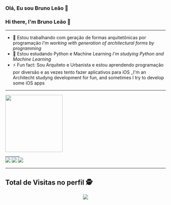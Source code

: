 ### Olá, Eu sou Bruno Leão 👋
### Hi there, I'm Bruno Leão 👋
______

- 🔭  Estou trabalhando com geração de formas arquitetônicas por programação
      _I'm working with generation of architectural forms by programming_
- 🌱  Estou estudando Python e Machine Learning
      _I'm studying Python and Machine Learning_
- ⚡   Fun fact: Sou Arquiteto e Urbanista e estou aprendendo programação por diversão e as vezes tento fazer aplicativos para iOS
      _I'm an Architecht studyng development for fun, and sometimes I try to develop some iOS apps
_______

<div>
  <img height="180em" src="https://github-readme-stats.vercel.app/api/top-langs/?username=leaodebrito&layout=compact&langs_count=16&theme=dark"/>
</div>
_______
  
  <div>
  <a href="https://www.instagram.com/_leaodebrito/" target="_blank"><img src="https://img.shields.io/badge/-Instagram-%23E4405F?style=for-the-badge&logo=instagram&logoColor=white" target="_blank"></a>
  <a href = "mailto:leaodebrito@gmail.com"><img src="https://img.shields.io/badge/Gmail-D14836?style=for-the-badge&logo=gmail&logoColor=white" target="_blank"></a>
  <a href="https://www.linkedin.com/in/bruno-leão-msc-774254a9/" target="_blank"><img src="https://img.shields.io/badge/-LinkedIn-%230077B5?style=for-the-badge&logo=linkedin&logoColor=white" target="_blank"></a>   
</div>

_______
<p align="center"> 

 ## Total de Visitas no perfil :detective: <br>
 <p align="center"> 
   <img alingn="center" src="https://profile-counter.glitch.me/leaodebrito/count.svg" />
 </p>

</p>
